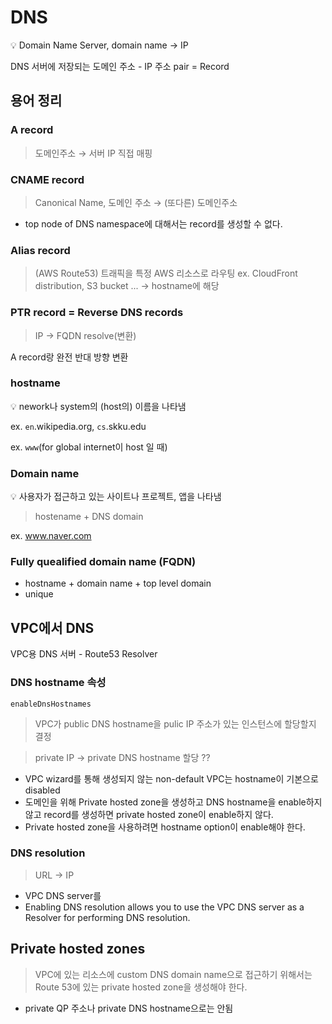 # DNS

<aside>
💡 Domain Name Server, domain name → IP

</aside>

DNS 서버에 저장되는 도메인 주소 - IP 주소 pair = Record

## 용어 정리

### A record

> 도메인주소 → 서버 IP 직접 매핑
> 

### CNAME record

> Canonical Name, 도메인 주소 → (또다른) 도메인주소
> 
- top node of DNS namespace에 대해서는 record를 생성할 수 없다.

### Alias record

> (AWS Route53) 트래픽을 특정 AWS 리소스로 라우팅 ex. CloudFront distribution, S3 bucket ... → hostname에 해당
> 

### PTR record = Reverse DNS records

> IP → FQDN resolve(변환)
> 

A record랑 완전 반대 방향 변환

### hostname

<aside>
💡 nework나 system의 (host의) 이름을 나타냄

</aside>

ex. `en`.wikipedia.org, `cs`.skku.edu

ex. `www`(for global internet이 host 일 때)

### Domain name

<aside>
💡 사용자가 접근하고 있는 사이트나 프로젝트, 앱을 나타냄

</aside>

> hostename + DNS domain
> 

ex. www.naver.com

### Fully quealified domain name (FQDN)

- hostname + domain name + top level domain
- unique

## VPC에서 DNS

VPC용 DNS 서버 - Route53 Resolver

### DNS hostname 속성

`enableDnsHostnames`

> VPC가 public DNS hostname을 pulic IP 주소가 있는 인스턴스에 할당할지 결정
> 

> private IP → private DNS hostname 할당 ??
> 
- VPC wizard를 통해 생성되지 않는 non-default VPC는 hostname이 기본으로 disabled
- 도메인을 위해 Private hosted zone을 생성하고 DNS hostname을 enable하지 않고 record를 생성하면 private hosted zone이 enable하지 않다.
- Private hosted zone을 사용하려면 hostname option이 enable해야 한다.

### DNS resolution

> URL → IP
> 
- VPC DNS server를
- Enabling DNS resolution allows you to use the VPC DNS server as a Resolver for performing DNS resolution.

## Private hosted zones

> VPC에 있는 리소스에 custom DNS domain name으로 접근하기 위해서는 Route 53에 있는 private hosted zone을 생성해야 한다.
> 
- private QP 주소나 private DNS hostname으로는 안됨